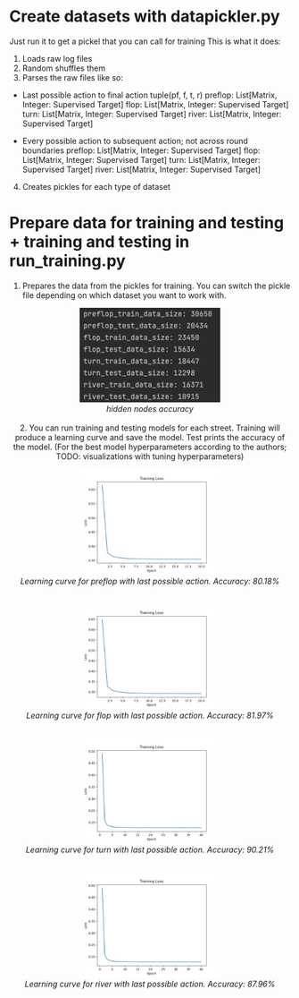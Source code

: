 # Create datasets with datapickler.py

Just run it to get a pickel that you can call for training
This is what it does:
1. Loads raw log files
2. Random shuffles them
3. Parses the raw files like so:

- Last possible action to final action
tuple(pf, f, t, r)
preflop: List[Matrix, Integer: Supervised Target]
flop: List[Matrix, Integer: Supervised Target]
turn: List[Matrix, Integer: Supervised Target]
river: List[Matrix, Integer: Supervised Target]

- Every possible action to subsequent action; not across round boundaries
preflop: List[Matrix, Integer: Supervised Target]
flop: List[Matrix, Integer: Supervised Target]
turn: List[Matrix, Integer: Supervised Target]
river: List[Matrix, Integer: Supervised Target]
  
4. Creates pickles for each type of dataset

# Prepare data for training and testing + training and testing in run_training.py
1. Prepares the data from the pickles for training.  You can switch the pickle file depending on which dataset you want to work with.

<p align="center">
  <img src="./for_readme/train_test_datasets.png" width="50%"> 
  <br>
  <i>hidden nodes accuracy</i>
  <br>
  <br>
2. You can run training and testing models for each street. Training will produce a learning curve and save the model. Test prints the accuracy of the model.
(For the best model hyperparameters according to the authors; TODO: visualizations with tuning hyperparameters)
<p align="center">
  <img src="./for_readme/preflop_last_possible_lc_epoch_loss.png" width="50%"> 
  <br>
  <i>Learning curve for preflop with last possible action. Accuracy: 80.18%</i>
  <br>
  <br>

<p align="center">
  <img src="./for_readme/flop_last_possible_lc_epoch_loss.png" width="50%"> 
  <br>
  <i>Learning curve for flop with last possible action. Accuracy: 81.97%</i>
  <br>
  <br>

<p align="center">
  <img src="./for_readme/turn_last_possible_lc_epoch_loss.png" width="50%"> 
  <br>
  <i>Learning curve for turn with last possible action. Accuracy: 90.21%</i>
  <br>
  <br>

<p align="center">
  <img src="./for_readme/turn_last_possible_lc_epoch_loss.png" width="50%"> 
  <br>
  <i>Learning curve for river with last possible action. Accuracy: 87.96%</i>
  <br>
  <br>